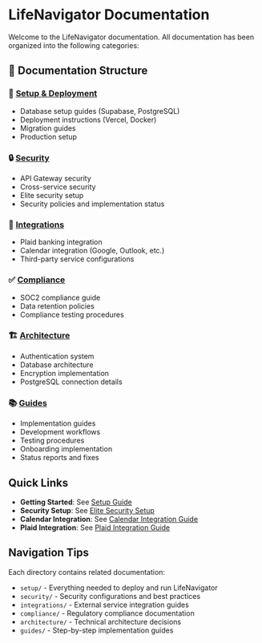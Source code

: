 # LifeNavigator Documentation

Welcome to the LifeNavigator documentation. All documentation has been organized into the following categories:

## 📁 Documentation Structure

### 🚀 [Setup & Deployment](./setup/)
- Database setup guides (Supabase, PostgreSQL)
- Deployment instructions (Vercel, Docker)
- Migration guides
- Production setup

### 🔒 [Security](./security/)
- API Gateway security
- Cross-service security
- Elite security setup
- Security policies and implementation status

### 🔌 [Integrations](./integrations/)
- Plaid banking integration
- Calendar integration (Google, Outlook, etc.)
- Third-party service configurations

### ✅ [Compliance](./compliance/)
- SOC2 compliance guide
- Data retention policies
- Compliance testing procedures

### 🏗️ [Architecture](./architecture/)
- Authentication system
- Database architecture
- Encryption implementation
- PostgreSQL connection details

### 📚 [Guides](./guides/)
- Implementation guides
- Development workflows
- Testing procedures
- Onboarding implementation
- Status reports and fixes

## Quick Links

- **Getting Started**: See [Setup Guide](./setup/SUPABASE_QUICK_START.md)
- **Security Setup**: See [Elite Security Setup](./security/ELITE_SECURITY_SETUP.md)
- **Calendar Integration**: See [Calendar Integration Guide](./integrations/CALENDAR_INTEGRATION.md)
- **Plaid Integration**: See [Plaid Integration Guide](./integrations/PLAID_INTEGRATION_GUIDE.md)

## Navigation Tips

Each directory contains related documentation:
- `setup/` - Everything needed to deploy and run LifeNavigator
- `security/` - Security configurations and best practices
- `integrations/` - External service integration guides
- `compliance/` - Regulatory compliance documentation
- `architecture/` - Technical architecture decisions
- `guides/` - Step-by-step implementation guides